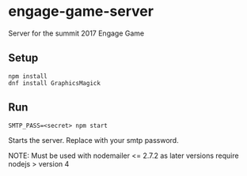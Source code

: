 # engage-game-server
Server for the summit 2017 Engage Game

## Setup

    npm install
    dnf install GraphicsMagick

## Run

    SMTP_PASS=<secret> npm start

Starts the server.  Replace <secret> with your smtp password.

NOTE: Must be used with nodemailer <= 2.7.2 as later versions require nodejs > version 4
